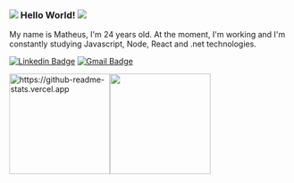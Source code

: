 ### ![](https://icongr.am/devicon/javascript-original.svg?size=16&color=currentColor)   Hello World!   ![](https://icongr.am/devicon/dot-net-original-wordmark.svg?size=16&color=currentColor)

My name is Matheus, I'm 24 years old. At the moment, I'm working and I'm constantly studying Javascript, Node, React and .net technologies.

[![Linkedin Badge](https://img.shields.io/badge/-LinkedIn-blue?style=flat-square&logo=Linkedin&logoColor=white&link=https://www.linkedin.com/in/matheus-e-57a5a7194)](https://www.linkedin.com/in/matheus-e-57a5a7194) 
[![Gmail Badge](https://img.shields.io/badge/-Gmail-gray?style=flat-square&logo=Gmail&logoColor=white&link=mailto:matheuses23@gmail.com)](mailto:matheuses23@gmail.com) 

<img height="180" src="https://github-readme-stats.vercel.app/api?username=brazucabostero&https://github-readme-stats.vercel.app/api?username=anuraghazra&count_private=true&show_icons=true&theme=react&bg_color=0d1117&icon_color=58a6ff&title_color=58a6ff&border_color=0d1117&border_radius=6" alt="https://github-readme-stats.vercel.app" /><img height="180" src="https://github-readme-stats.vercel.app/api/top-langs/?username=brazucabostero&layout=compact&theme=react&bg_color=0d1117&icon_color=58a6ff&title_color=58a6ff&border_color=0d1117&border_radius=6"/>
